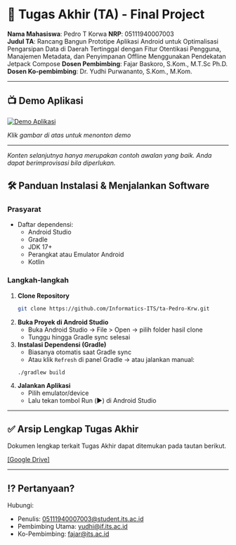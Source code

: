 # 🏁 Tugas Akhir (TA) - Final Project

**Nama Mahasiswa**: Pedro T Korwa 
**NRP**: 05111940007003  
**Judul TA**: Rancang Bangun Prototipe Aplikasi Android untuk Optimalisasi Pengarsipan Data di Daerah Tertinggal dengan Fitur Otentikasi Pengguna, Manajemen Metadata, dan Penyimpanan Offline Menggunakan Pendekatan Jetpack Compose
**Dosen Pembimbing**: Fajar Baskoro, S.Kom., M.T.Sc Ph.D.  
**Dosen Ko-pembimbing**: Dr. Yudhi Purwananto, S.Kom., M.Kom.

---

## 📺 Demo Aplikasi  
[![Demo Aplikasi](https://i.postimg.cc/jqwfFRRX/Group-11.png)](https://www.youtube.com/watch?v=Z6_A1DUEIsM&ab_channel=JoshGultom)  

*Klik gambar di atas untuk menonton demo*

---

*Konten selanjutnya hanya merupakan contoh awalan yang baik. Anda dapat berimprovisasi bila diperlukan.*

## 🛠 Panduan Instalasi & Menjalankan Software  

### Prasyarat  
- Daftar dependensi:
  - Android Studio
  - Gradle
  - JDK 17+
  - Perangkat atau Emulator Android
  - Kotlin

### Langkah-langkah  
1. **Clone Repository**  
   ```bash
   git clone https://github.com/Informatics-ITS/ta-Pedro-Krw.git
   ```
2. **Buka Proyek di Android Studio**
   - Buka Android Studio → File > Open → pilih folder hasil clone
   - Tunggu hingga Gradle sync selesai
3. **Instalasi Dependensi (Gradle)**
   - Biasanya otomatis saat Gradle sync
   - Atau klik `Refresh` di panel Gradle → atau jalankan manual:
   ```
   ./gradlew build
   ```
4. **Jalankan Aplikasi**
   - Pilih emulator/device
   - Lalu tekan tombol Run (▶️) di Android Studio

---

## ✅ Arsip Lengkap Tugas Akhir

Dokumen lengkap terkait Tugas Akhir dapat ditemukan pada tautan berikut.

[[Google Drive]](https://drive.google.com/drive/folders/164gFQN-ACiG2QkLfbNnsAXoV5BtPaxQR?usp=sharing)

---

## ⁉️ Pertanyaan?

Hubungi:
- Penulis: 05111940007003@student.its.ac.id
- Pembimbing Utama: yudhi@if.its.ac.id
- Ko-Pembimbing:  fajar@its.ac.id
